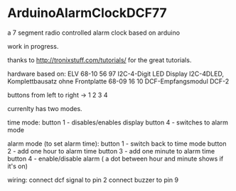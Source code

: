 ArduinoAlarmClockDCF77
======================

a 7 segment radio controlled alarm clock based on arduino

work in progress.

thanks to http://tronixstuff.com/tutorials/ for the great tutorials.

hardware based on:
ELV
68-10 56 97	I2C-4-Digit LED Display I2C-4DLED, Komplettbausatz ohne Frontplatte
68-09 16 10	DCF-Empfangsmodul DCF-2

buttons from left to right -> 1 2 3 4

currenlty has two modes.

time mode:
button 1 - disables/enables display
button 4 - switches to alarm mode

alarm mode (to set alarm time):
button 1 - switch back to time mode
button 2 - add one hour to alarm time
button 3 - add one minute to alarm time
button 4 - enable/disable alarm ( a dot between hour and minute shows if it's on)

wiring:
connect dcf signal to pin 2
connect buzzer to pin 9
